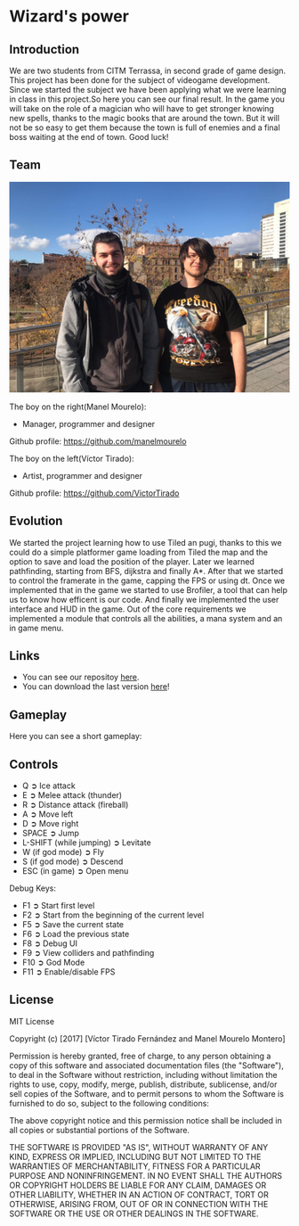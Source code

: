 # Wizard's power


## Introduction
We are two students from CITM Terrassa, in second grade of game design. This project has been done for the subject of videogame development. Since we started the subject we have been applying what we were learning in class in this project.So here you can see our final result.
In the game you will take on the role of a magician who will have to get stronger knowing new spells, thanks to the magic books that are around the town. But it will not be so easy to get them because the town is full of enemies and a final boss waiting at the end of town.
Good luck!

## Team

![Group](group_photo.jpeg)

The boy on the right(Manel Mourelo):
  - Manager, programmer and designer

Github profile: https://github.com/manelmourelo

The boy on the left(Víctor Tirado):
  - Artist, programmer and designer

Github profile: https://github.com/VictorTirado

## Evolution
We started the project learning how to use Tiled an pugi, thanks to this we could do a simple platformer game loading from Tiled the map and the option to save and load the position of the player.
Later we learned pathfinding, starting from BFS, dijkstra and finally A*. After that we started to control the framerate in the game, capping the FPS or using dt. Once we implemented that in the game we started to use Brofiler, a tool that can help us to know how efficent is our code.
And finally we implemented the user interface and HUD in the game.
Out of the core requirements we implemented a module that controls all the abilities, a mana system and  an in game menu.

## Links
* You can see our repositoy [here](https://github.com/VictorTirado/Game-Development).
* You can download the last version [here](https://github.com/VictorTirado/Game-Development/releases/tag/2.0)!

## Gameplay
Here you can see a short gameplay: 

## Controls
*  Q ➲ Ice attack
*  E ➲ Melee attack (thunder)
*  R ➲ Distance attack (fireball)
*  A ➲ Move left
*  D ➲ Move right
*  SPACE ➲ Jump
*  L-SHIFT (while jumping) ➲ Levitate
*  W (if god mode) ➲ Fly
*  S (if god mode) ➲ Descend
* ESC (in game) ➲ Open menu

Debug Keys:
* F1 ➲ Start first level
* F2 ➲ Start from the beginning of the current level
* F5 ➲ Save the current state
* F6 ➲ Load the previous state
* F8 ➲ Debug UI
* F9 ➲ View colliders and pathfinding
* F10 ➲ God Mode
* F11 ➲ Enable/disable FPS

## License
MIT License

Copyright (c) [2017] [Víctor Tirado Fernández and Manel Mourelo Montero]

Permission is hereby granted, free of charge, to any person obtaining a copy of this software and associated documentation files (the "Software"), to deal in the Software without restriction, including without limitation the rights to use, copy, modify, merge, publish, distribute, sublicense, and/or sell copies of the Software, and to permit persons to whom the Software is furnished to do so, subject to the following conditions:

The above copyright notice and this permission notice shall be included in all copies or substantial portions of the Software.

THE SOFTWARE IS PROVIDED "AS IS", WITHOUT WARRANTY OF ANY KIND, EXPRESS OR IMPLIED, INCLUDING BUT NOT LIMITED TO THE WARRANTIES OF MERCHANTABILITY, FITNESS FOR A PARTICULAR PURPOSE AND NONINFRINGEMENT. IN NO EVENT SHALL THE AUTHORS OR COPYRIGHT HOLDERS BE LIABLE FOR ANY CLAIM, DAMAGES OR OTHER LIABILITY, WHETHER IN AN ACTION OF CONTRACT, TORT OR OTHERWISE, ARISING FROM, OUT OF OR IN CONNECTION WITH THE SOFTWARE OR THE USE OR OTHER DEALINGS IN THE SOFTWARE.
